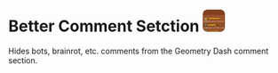 # Better Comment Setction <img src="logo.png" width="40" alt="the mod's logo" />
Hides bots, brainrot, etc. comments from the Geometry Dash comment section.